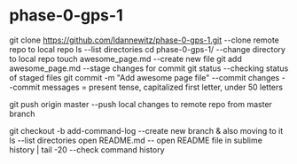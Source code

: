 # phase-0-gps-1

git clone https://github.com/ldannewitz/phase-0-gps-1.git
--clone remote repo to local repo
ls
--list directories
cd phase-0-gps-1/
--change directory to local repo
touch awesome_page.md
--create new file
git add awesome_page.md
--stage changes for commit
git status
--checking status of staged files
git commit -m "Add awesome page file"
--commit changes
--commit messages = present tense, capitalized first letter, under 50 letters

git push origin master
--push local changes to remote repo from master branch

git checkout -b add-command-log
--create new branch & also moving to it
ls
--list directories
open README.md
-- open README file in sublime
history | tail -20
--check command history